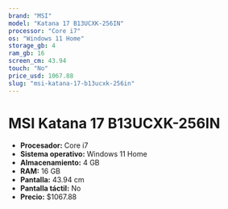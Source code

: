 ```yaml
---
brand: "MSI"
model: "Katana 17 B13UCXK-256IN"
processor: "Core i7"
os: "Windows 11 Home"
storage_gb: 4
ram_gb: 16
screen_cm: 43.94
touch: "No"
price_usd: 1067.88
slug: "msi-katana-17-b13ucxk-256in"
---
```


# MSI Katana 17 B13UCXK-256IN

- **Procesador:** Core i7
- **Sistema operativo:** Windows 11 Home
- **Almacenamiento:** 4 GB
- **RAM:** 16 GB
- **Pantalla:** 43.94 cm
- **Pantalla táctil:** No
- **Precio:** $1067.88
